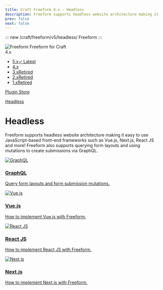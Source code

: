 ```yaml
---
title: Craft Freeform 4.x - Headless
description: Freeform supports headless website architecture making it easy to use JavaScript-based front-end frameworks such as Vue.js, Next.js, React JS and more! Freeform also supports querying form layouts and using mutations to create submissions via GraphQL.
prev: false
next: false
---
```


<meta property="og:image" content="https://docs.solspace.com/extras/social/craft/freeform/freeform.png" />

::: new /craft/freeform/v5/headless/
Freeform
:::

<div id="pr-heading">
    <img src="https://docs.solspace.com/extras/icons/products/freeform-icon.png" alt="Freeform" class="pr-image">
    <span class="pr-name">Freeform</span>
    <span class="pr-category">for Craft</span>
    <div class="pr-v-wrapper">
        <div class="pr-v">
            <span class="pr-v-v">4.x</span>
            <span class="pr-v-arrow arrow down"></span>
        </div>
        <ul class="pr-v-list">
            <li><a href="/craft/freeform/v5/">5.x<span class="pr-v-type pr-latest">✓ Latest</span></a></li>
            <li><a href="/craft/freeform/v4/">4.x</a></li>
            <li><a href="/craft/freeform/v3/">3.x<span class="pr-v-type pr-retired">Retired</span></a></li>
            <li><a href="/craft/freeform/v2/">2.x<span class="pr-v-type pr-retired">Retired</span></a></li>
            <li><a href="/craft/freeform/v1/">1.x<span class="pr-v-type pr-retired">Retired</span></a></li>
        </ul>
    </div>
    <div class="pr-buy">
        <a href="https://plugins.craftcms.com/freeform" class="button button-blue"><span class="external-url">Plugin Store</span></a>
    </div>
</div>

<span class="page-section"><a href="/craft/freeform/v4/headless/">Headless</a></span>

# Headless <Badge type="feature" text="Improved 4.1.0+" />

Freeform supports headless website architecture making it easy to use JavaScript-based front-end frameworks such as Vue.js, Next.js, React JS and more! Freeform also supports querying form layouts and using mutations to create submissions via GraphQL.

<div class="menu-grid">
    <a href="./graphql/" class="menu-box">
        <img src="../../../../images/icons/graphql.png" alt="GraphQL">
        <div class="menu-grid-text">
            <h3>GraphQL</h3>
            <p>Query form layouts and form submission mutations.</p>
        </div>
    </a>
    <a href="./vuejs/" class="menu-box">
        <img src="../../../../images/api/vue-js.png" alt="Vue.js">
        <div class="menu-grid-text">
            <h3>Vue.js</h3>
            <p>How to implement Vue.js with Freeform.</p>
        </div>
    </a>
    <a href="./reactjs/" class="menu-box">
        <img src="../../../../images/api/react.png" alt="React JS">
        <div class="menu-grid-text">
            <h3>React JS</h3>
            <p>How to implement React JS with Freeform.</p>
        </div>
    </a>
    <a href="./nextjs/" class="menu-box">
        <img src="../../../../images/api/next-js.png" alt="Next.js">
        <div class="menu-grid-text">
            <h3>Next.js</h3>
            <p>How to implement Next.js with Freeform.</p>
        </div>
    </a>
</div>